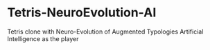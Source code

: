 # Tetris-NeuroEvolution-AI
Tetris clone with Neuro-Evolution of Augmented Typologies Artificial Intelligence as the player
